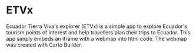 # ETVx
Ecuador Tierra Viva's explorer (ETVx) is a simple app to explore Ecuador's tourism points of interest and help travellers plan their trips to Ecuador. This app simply embeds an iframe with a webmap into html code. The webmap was created with Carto Builder. 
